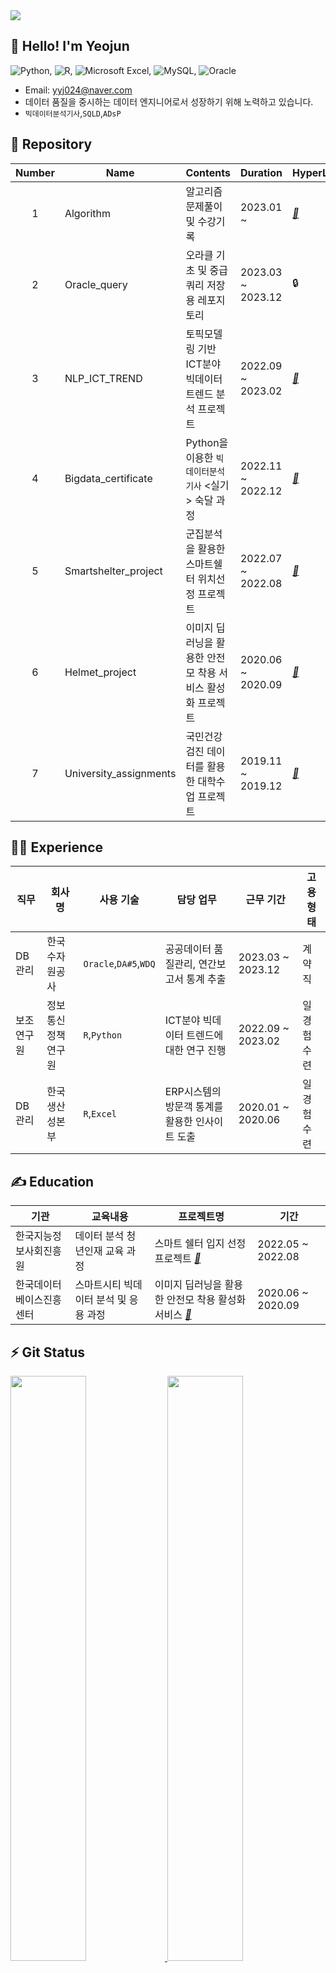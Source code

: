 <img src="https://capsule-render.vercel.app/api?type=Waving&color=0:2c7fb8,100:7fcdbb&height=200&section=header&text=Yeojun's%20Github&fontSize=50&fontAlignY=40&fontColor=ffffff" />

## 👋 Hello! I'm Yeojun
![Python](https://img.shields.io/badge/python-3670A0?style=for-the-badge&logo=python&logoColor=ffdd54), ![R](https://img.shields.io/badge/r-%23276DC3.svg?style=for-the-badge&logo=r&logoColor=white), ![Microsoft Excel](https://img.shields.io/badge/Microsoft_Excel-217346?style=for-the-badge&logo=microsoft-excel&logoColor=white), ![MySQL](https://img.shields.io/badge/mysql-4479A1.svg?style=for-the-badge&logo=mysql&logoColor=white), ![Oracle](https://img.shields.io/badge/Oracle-F80000?style=for-the-badge&logo=oracle&logoColor=white)
- Email: yyj024@naver.com
- 데이터 품질을 중시하는 데이터 엔지니어로서 성장하기 위해 노력하고 있습니다.
- `빅데이터분석기사`,`SQLD`,`ADsP`
  
## 💾 Repository
|Number|Name|Contents|Duration|HyperLink|
|:---:|---|---|---|---|
|1|Algorithm|알고리즘 문제풀이 및 수강기록|2023.01 ~|*[🔗](https://github.com/Yun024/Programmers)*|
|2|Oracle_query|오라클 기초 및 중급 쿼리 저장용 레포지토리|2023.03 ~ 2023.12|🔒|  ### *[🔗](https://github.com/Yun024/Oracle_query)*
|3|NLP_ICT_TREND|토픽모델링 기반 ICT분야 빅데이터 트렌드 분석 프로젝트|2022.09 ~ 2023.02|*[🔗](https://github.com/Yun024/NLP_ICT_Trend)*|
|4|Bigdata_certificate|Python을 이용한 `빅데이터분석기사` <실기> 숙달 과정|2022.11 ~ 2022.12|*[🔗](https://github.com/Yun024/Bigdata_certificate)*|
|5|Smartshelter_project|군집분석을 활용한 스마트쉘터 위치선정 프로젝트|2022.07 ~ 2022.08|*[🔗](https://github.com/Yun024/Smartshelter_project)*|
|6|Helmet_project|이미지 딥러닝을 활용한 안전모 착용 서비스 활성화 프로젝트|2020.06 ~ 2020.09|*[🔗](https://github.com/Yun024/Helmet_project)*|
|7|University_assignments|국민건강검진 데이터를 활용한 대학수업 프로젝트|2019.11 ~ 2019.12|*[🔗](https://github.com/Yun024/University_assignments)*|


## 👩‍💻 Experience
|직무|회사명|사용 기술|담당 업무|근무 기간|고용형태|
|---|---|---|---|---|---|
|DB관리|한국수자원공사|`Oracle`,`DA#5`,`WDQ`|공공데이터 품질관리, 연간보고서 통계 추출|2023.03 ~ 2023.12|계약직|
|보조연구원|정보통신정책연구원|`R`,`Python`|ICT분야 빅데이터 트렌드에 대한 연구 진행|2022.09 ~ 2023.02|일경험수련|
|DB관리|한국생산성본부|`R`,`Excel`|ERP시스템의 방문객 통계를 활용한 인사이트 도출|2020.01 ~ 2020.06|일경험수련|

## ✍ Education
|기관|교육내용|프로젝트명|기간|
|---|---|---|---|
|한국지능정보사회진흥원|데이터 분석 청년인재 교육 과정|스마트 쉘터 입지 선정 프로젝트 *[🔗](https://github.com/Yun024/Smartshelter_project)*|2022.05 ~ 2022.08|
|한국데이터베이스진흥센터|스마트시티 빅데이터 분석 및 응용 과정|이미지 딥러닝을 활용한 안전모 착용 활성화 서비스 *[🔗](https://github.com/Yun024/Helmet_project)*|2020.06 ~ 2020.09|

## ⚡ Git Status 
<a href="https://github.com/anuraghazra/github-readme-stats">
  <img src="https://github-readme-stats.vercel.app/api?username=Yun024&show_icons=true&theme=material-palenight&hide_border=true&bg_color=20232a&icon_color=E3E3E3A8&text_color=fff&title_color=6495ED&count_private=true" width=49% />
</a>
<a href="https://github.com/Yun024/github-stats">
 <img src="https://github-readme-stats.vercel.app/api/top-langs/?username=Yun024&layout=compact&theme=material-palenight&text_color=fff&title_color=6495ED" width=49% />
</a>
<a href="https://github.com/ashutosh00710/github-readme-activity-graph">


<!--
**Yun024/Yun024** is a ✨ _special_ ✨ repository because its `README.md` (this file) appears on your GitHub profile.

Here are some ideas to get you started:

- 🔭 I’m currently working on ...
- 🌱 I’m currently learning ...
- 👯 I’m looking to collaborate on ...
- 🤔 I’m looking for help with ...
- 💬 Ask me about ...
- 📫 How to reach me: ...
- 😄 Pronouns: ...
- ⚡ Fun fact: ...
-->
